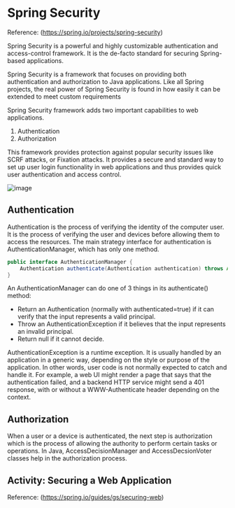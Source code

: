 # Spring Security

Reference: (https://spring.io/projects/spring-security)

Spring Security is a powerful and highly customizable authentication and access-control framework. It is the de-facto standard for securing Spring-based applications.

Spring Security is a framework that focuses on providing both authentication and authorization to Java applications. Like all Spring projects, the real power of Spring Security is found in how easily it can be extended to meet custom requirements

Spring Security framework adds two important capabilities to web applications.
1. Authentication
2. Authorization

This framework provides protection against popular security issues like SCRF attacks, or Fixation attacks. It provides a secure and standard way to set up user login functionality in web applications and thus provides quick user authentication and access control.

![image](https://github.com/asmalizaa/javaspring/assets/23090837/df6e3118-7667-4e58-b2a9-3b134a32994f)

## Authentication

Authentication is the process of verifying the identity of the computer user. It is the process of verifying the user and devices before allowing them to access the resources. The main strategy interface for authentication is AuthenticationManager, which has only one method.

```java
public interface AuthenticationManager {
    Authentication authenticate(Authentication authentication) throws AuthenticationException;
}
```

An AuthenticationManager can do one of 3 things in its authenticate() method:
- Return an Authentication (normally with authenticated=true) if it can verify that the input represents a valid principal.
- Throw an AuthenticationException if it believes that the input represents an invalid principal.
- Return null if it cannot decide.

AuthenticationException is a runtime exception. It is usually handled by an application in a generic way, depending on the style or purpose of the application. In other words, user code is not normally expected to catch and handle it. For example, a web UI might render a page that says that the authentication failed, and a backend HTTP service might send a 401 response, with or without a WWW-Authenticate header depending on the context.

## Authorization

When a user or a device is authenticated, the next step is authorization which is the process of allowing the authority to perform certain tasks or operations. In Java, AccessDecisionManager and AccessDecsionVoter classes help in the authorization process. 

## Activity: Securing a Web Application

Reference: (https://spring.io/guides/gs/securing-web)

